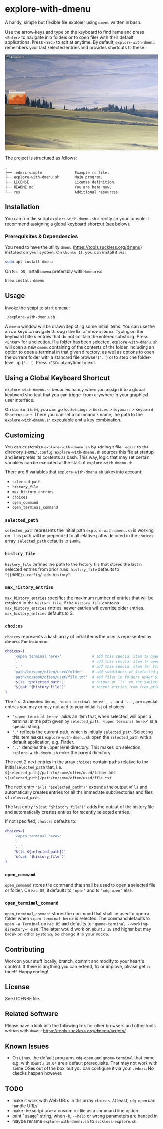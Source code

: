 # explore-with-dmenu
A handy, simple but flexible file explorer using `dmenu` written in bash.

Use the arrow-keys and type on the keyboard to find items and press `<Enter>` to navigate into
folders or to open files with their default applications. Press `<ESC>` to exit at anytime.
By default, `explore-with-dmenu` remembers your last selected entries and provides shortcuts to
these.

![](res/screen-example.gif)

The project is structured as follows:
```
.
├── .edmrc-sample               Example rc file.
├── explore-with-dmenu.sh       Main program.
├── LICENSE                     License definition.
├── README.md                   You are here now.
└── res                         Additional resources.
```


## Installation
You can run the script `explore-with-dmenu.sh` directly on your console.
I recommend assigning a global keyboard shortcut (see below).


### Prerequisites & Dependencies
You need to have the utility `dmenu` (https://tools.suckless.org/dmenu) installed on your system.
On `Ubuntu 18`, you can install it via:
```bash
sudo apt install dmenu
```

On `Mac OS`, install `dmenu` preferably with `Homebrew`:
```bash
brew install dmenu
```


## Usage
Invoke the script to start dmenu:
```bash
./explore-with-dmenu.sh
```

A `dmenu` window will be drawn depicting some initial items.
You can use the arrow keys to navigate through the list of shown items.
Typing on the keyboard filters entries that do not contain the entered substring.
Press `<Enter>` for a selection.
If a folder has been selected, `explore-with-dmenu.sh` will open a new `dmenu` containing of the
contents of the folder, including an option to open a terminal in that given directory, as well as
options to open the current folder with a standard file browser (`'.'`) or to step one folder-level
up (`'..'`).
Press `<ESC>` at anytime to exit.


## Using a Global Keyboard Shortcut
`explore-with-dmenu.sh` becomes handy when you assign it to a global keyboard shortcut
that you can trigger from anywhere in your graphical user interface.

On `Ubuntu 18.04`, you can go to:
`Settings` > `Devices` > `Keyboard` > `Keyboard Shortcuts` > `+`.
There you can set a command's name, the path to the `explore-with-dmenu.sh` executable and a key
combination.


## Customizing
You can customize `explore-with-dmenu.sh` by adding a file `.edmrc` to the directory
`$HOME/.config`.
`explore-with-dmenu.sh` sources this file at startup and interpretes its contents as bash.
This way, logic that may set certain variables can be executed at the start of
`explore-with-dmenu.sh`.

There are 6 variables that `explore-with-dmenu.sh` takes into account:
- `selected_path`
- `history_file`
- `max_history_entries`
- `choices`
- `open_command`
- `open_terminal_command`

### `selected_path`
`selected_path` represents the initial path `explore-with-dmenu.sh` is working on.
This path will be prepended to all relative paths denoted in the `choices` array.
`selected_path` defaults to `$HOME`.

### `history_file`
`history_file` defines the path to the history file that stores the last n selected entries
from prior runs.
`history_file` defaults to `"${HOME}/.config/.edm_history"`.

### `max_history_entries`
`max_history_entries` specifies the maximum number of entries that will be retained in the
`history_file`.
If the `history_file` contains `max_history_entries` entries, newer entries will override
older entries.
`max_history_entries` defaults to 3.

### `choices`
`choices` represents a bash array of initial items the user is represented by dmenu.
For instance:
```bash
choices=(
    '<open terminal here>'              # add this special item to open a terminal at $selected_path
    '.'                                 # add this special item to open $selected_path
    '..'                                # add this special item for traverse to the parent folder
    'path/to/some/often/used/folder'    # add subdolders of $selected_path like this
    'path/to/some/often/used/file.txt'  # add files in folders under $selected_path like this
    "$(ls "$selected_path")"            # output of `ls` on the $selected_path
    "$(cat "$history_file")"            # recent entries from from prior runs
)
```

The first 3 denoted items, `'<open terminal here>'`, `'.'` and `'..'`, are special entries you may
or may not add to your initial list of choices:
- `'<open terminal here>'` adds an item that, when selected, will open a terminal at the path given
  by `selected_path`. `'<open terminal here>'` is a special string.
- `'.'` reflects the current path, which is initially `selected_path`. Selecting this item makes
  `explore-with-dmenu.sh` open the `selected_path` with a default application, e.g. Finder.
- `'..'` denotes the upper level directory. This makes, on selection, `explore-with-dmenu.sh`
  enter the parent directory.

The next 2 next entries in the array `choices` contain paths relative to the initial `selected_path`
that, i.e. `${selected_path}/path/to/some/often/used/folder` and
`${selected_path}/path/to/some/often/used/file.txt`

The next entry `"$(ls "$selected_path")"` expands the output of `ls` and automatically creates
entries for all the immediate subdirectories and files of `selected_path`.

The last entry `"$(cat "$history_file")"` adds the output of the history file and automatically
creates entries for recently selected entries.

If not specified, `choices` defaults to:
```bash
choices=(
    '<open terminal here>'
    '.'
    '..'
    "$(ls ${selected_path})"
    "$(cat "$history_file")"
)
```

### `open_command`
`open_command` stores the command that shall be used to open a selected file or folder.
On `Mac OS`, it defaults to `'open'` and to `'xdg-open'` else.

### `open_terminal_command`
`open_terminal_command` stores the command that shall be used to open a folder when
`<open terminal here>` is selected.
The command defaults to `open -a Terminal` on `Mac OS` and defaults to
`'gnome-terminal --working-directory='` else.
The latter would work on `Ubuntu 18` and higher but may break on other systems, so change it to your
needs.


## Contributing
Work on your stuff locally, branch, commit and modify to your heart's content.
If there is anything you can extend, fix or improve, please get in touch!
Happy coding!


## License
See LICENSE file.


## Related Software
Please have a look into the following link for other browsers and other tools written with `dmenu`:
https://tools.suckless.org/dmenu/scripts/


## Known Issues
- On `Linux`, the default programs `xdg-open` and `gnome-terminal` that come e.g. with
  `Ubuntu 18.04` are a default prerequisite. That may not work with some OSes out of the box, but
  you can configure it via your `.edmrc`. No checks happen however.


## TODO
- make it work with Web URLs in the array `choices`. At least, `xdg-open` can handle URLs
- make the script take a custom rc-file as a command line option
- print "usage" string, when `-h`, `--help` or wrong parameters are handed in
- maybe rename `explore-with-dmenu.sh` to `suckless-explore.sh`
